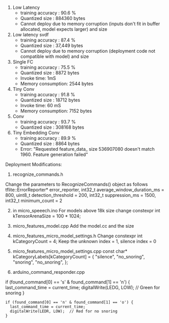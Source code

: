 1. Low Latency
    - training accuracy : 90.6 % 
    - Quantized size : 884360 bytes 
    - Cannot deploy due to memory corruption (inputs don't fit in buffer allocated, model expects larger) and size 
2. Low latency svdf 
    - training accuracy : 87.4 % 
    - Quantized size : 37,449 bytes
    - Cannot deploy due to memory corruption (deployment code not compatible with model) and size 
3. Single FC
    - training accuracy : 75.5 % 
    - Quantized size : 8872 bytes
    - Invoke time: 1mS
    - Memory consumption: 2544 bytes 
4. Tiny Conv
    - training accuracy : 91.8 % 
    - Quantized size : 18712 bytes
    - Invoke time: 60 mS
    - Memory consumption: 7152 bytes 
5. Conv 
    - training accuracy : 93.7 % 
    - Quantized size :  308168 bytes
6. Tiny Embedding Conv
    - training accuracy : 89.9  %    
    - Quantized size : 8864  bytes
    - Error: "Requested feature_data_ size 536907080 doesn't match 1960. Feature generation failed"


Deployment Modifications: 

1. recognize_commands.h

Change the parameters to RecognizeCommands() object as follows 
tflite::ErrorReporter* error_reporter,
int32_t average_window_duration_ms = 800,
uint8_t detection_threshold = 200,
int32_t suppression_ms = 1500,
int32_t minimum_count = 2

2. in micro_speeech.ino
For models above 18k size change constexpr int kTensorArenaSize = 100 * 1024;

3. micro_features_model.cpp 
Add the model.cc and the size

4. micro_features_micro_model_settings.h
Change constexpr int kCategoryCount = 4;
Keep the unknown index = 1, silence index = 0

5. micro_features_micro_model_settings.cpp
const char* kCategoryLabels[kCategoryCount] = {
    "silence",
    "no_snoring",
    "snoring",
    "no_snoring",
};

6. arduino_command_responder.cpp

if (found_command[0] == 's' & found_command[1] == 'n') {
      last_command_time = current_time;
      digitalWrite(LEDG, LOW);  // Green for snoring
    }

    if (found_command[0] == 'n' & found_command[1] == 'o') {
      last_command_time = current_time;
      digitalWrite(LEDR, LOW);  // Red for no snoring
    }


